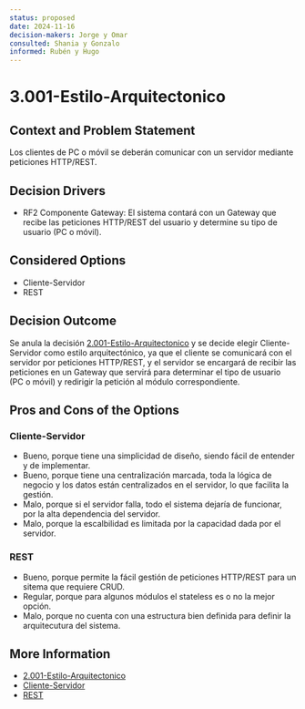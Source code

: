 ```yaml
---
status: proposed
date: 2024-11-16
decision-makers: Jorge y Omar 
consulted: Shania y Gonzalo
informed: Rubén y Hugo
---
```


# 3.001-Estilo-Arquitectonico

## Context and Problem Statement

Los clientes de PC o móvil se deberán comunicar con un servidor mediante peticiones HTTP/REST.

## Decision Drivers

* RF2 Componente Gateway: El sistema contará con un Gateway que recibe las peticiones HTTP/REST del usuario y determine su tipo de usuario (PC o móvil). 

## Considered Options

* Cliente-Servidor
* REST

## Decision Outcome

Se anula la decisión [2.001-Estilo-Arquitectonico](../2.001-Estilo-Arquitectonico.md) y se decide elegir Cliente-Servidor como estilo arquitectónico, ya que el cliente se comunicará con el servidor por peticiones HTTP/REST, y el servidor se encargará de recibir las peticiones en un Gateway que servirá para determinar el tipo de usuario (PC o móvil) y redirigir la petición al módulo correspondiente.

## Pros and Cons of the Options

### Cliente-Servidor

* Bueno, porque tiene una simplicidad de diseño, siendo fácil de entender y de implementar.
* Bueno, porque tiene una centralización marcada, toda la lógica de negocio y los datos están centralizados en el servidor, lo que facilita la gestión.
* Malo, porque si el servidor falla, todo el sistema dejaría de funcionar, por la alta dependencia del servidor.
* Malo, porque la escalbilidad es limitada por la capacidad dada por el servidor.

### REST

* Bueno, porque permite la fácil gestión de peticiones HTTP/REST para un sitema que requiere CRUD.
* Regular, porque para algunos módulos el stateless es o no la mejor opción.
* Malo, porque no cuenta con una estructura bien definida para definir la arquitecutura del sistema.

## More Information

* [2.001-Estilo-Arquitectonico](../2.001-Estilo-Arquitectonico.md)
* [Cliente-Servidor](https://www.geeksforgeeks.org/client-server-architecture-system-design/)
* [REST](https://restfulapi.net/rest-architectural-constraints/)
